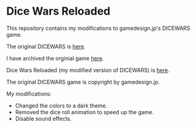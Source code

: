 # Dice Wars Reloaded

This repository contains my modifications to gamedesign.jp's DICEWARS
game.

The original DICEWARS is [here](https://www.gamedesign.jp/games/dicewars/).

I have archived the orginial game
[here](https://parke.github.io/dicewars/gamedesign.jp/).

Dice Wars Reloaded (my modified version of DICEWARS) is
[here](https://parke.github.io/dicewars/reloaded/).

The original DICEWARS game is copyright by gamedesign.jp.

My modifications:

*  Changed the colors to a dark theme.
*  Removed the dice roll animation to speed up the game.
*  Disable sound effects.
